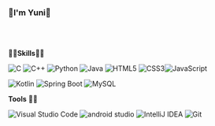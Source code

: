 ### 🐻I'm Yuni🐻
<br>
<br>

👨‍💻**Skills**👨‍💻

<img alt="C" src="https://img.shields.io/badge/C-A8B9CC.svg?&style=flat&logo=C&logoColor=white"/> <img alt="C++" src="https://img.shields.io/badge/C++-00599C.svg?&style=flat&logo=c%2B%2B&logoColor=white"/> <img alt="Python" src ="https://img.shields.io/badge/Python-3776AB.svg?&style=flat&logo=Python&logoColor=white"/>  <img alt="Java" src ="https://img.shields.io/badge/Java-007396.svg?&style=flat&logo=Openjdk&logoColor=white"/> 
<img alt="HTML5" src ="https://img.shields.io/badge/HTML5-E34F26.svg?&style=flat&logo=HTML5&logoColor=white"/> <img alt="CSS3" src ="https://img.shields.io/badge/CSS3-1572B6.svg?&style=flat&logo=CSS3&logoColor=white"/><img alt="JavaScript" src ="https://img.shields.io/badge/JavaScript-F7DF1E.svg?&style=flat&logo=JavaScript&logoColor=white"/> 

<img alt="Kotlin" src ="https://img.shields.io/badge/Kotlin-7F52FF.svg?&style=flat&logo=Kotlin&logoColor=white"/> <img alt="Spring Boot" src ="https://img.shields.io/badge/Spring Boot-6DB33F.svg?&style=flat&logo=Spring Boot&logoColor=white"/>  <img alt="MySQL" src ="https://img.shields.io/badge/MySQL-4479A1.svg?&style=flat&logo=MySQL&logoColor=white"/>


**Tools** 🧑‍🔧

<img alt="Visual Studio Code" src ="https://img.shields.io/badge/Visual Studio Code-007ACC.svg?&style=flat&logo=Git&logoColor=white"/> <img alt="android studio" src ="https://img.shields.io/badge/Android Studio-3DDC84.svg?&style=flat&logo=Android Studio&logoColor=white"/> <img alt="IntelliJ IDEA" src ="https://img.shields.io/badge/IntelliJ IDEA-000000.svg?&style=flat&logo=IntelliJ IDEA&logoColor=white"/>  <img alt="Git" src ="https://img.shields.io/badge/Git-F05032.svg?&style=flat&logo=Git&logoColor=white"/>

<!--
**YuneeeM/YuneeeM** is a ✨ _special_ ✨ repository because its `README.md` (this file) appears on your GitHub profile.

![Top Langs](https://github-readme-stats.vercel.app/api/top-langs/?username=YuneeeM&layout=compact&theme=solarized-light)
![YuneeeM's GitHub stats](https://github-readme-stats.vercel.app/api?username=YuneeeM&theme=solarized-light)

Here are some ideas to get you started:

- 🔭 I’m currently working on ...
- 🌱 I’m currently learning ...
- 👯 I’m looking to collaborate on ...
- 🤔 I’m looking for help with ...
- 💬 Ask me about ...
- 📫 How to reach me: ...
- 😄 Pronouns: ...
- ⚡ Fun fact: ...
-->
